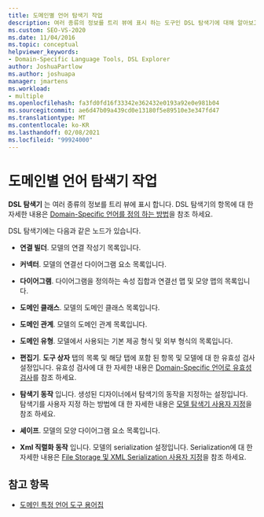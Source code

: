 ```yaml
---
title: 도메인별 언어 탐색기 작업
description: 여러 종류의 정보를 트리 뷰에 표시 하는 도구인 DSL 탐색기에 대해 알아보고 도메인별 언어를 정의 하기 위한 여러 노드를 포함 합니다.
ms.custom: SEO-VS-2020
ms.date: 11/04/2016
ms.topic: conceptual
helpviewer_keywords:
- Domain-Specific Language Tools, DSL Explorer
author: JoshuaPartlow
ms.author: joshuapa
manager: jmartens
ms.workload:
- multiple
ms.openlocfilehash: fa3fd0fd16f33342e362432e0193a92e0e981b04
ms.sourcegitcommit: ae6d47b09a439cd0e13180f5e89510e3e347fd47
ms.translationtype: MT
ms.contentlocale: ko-KR
ms.lasthandoff: 02/08/2021
ms.locfileid: "99924000"
---
```

# <a name="working-with-the-domain-specific-language-explorer"></a>도메인별 언어 탐색기 작업
**DSL 탐색기** 는 여러 종류의 정보를 트리 뷰에 표시 합니다. DSL 탐색기의 항목에 대 한 자세한 내용은 [Domain-Specific 언어를 정의 하는 방법](../modeling/how-to-define-a-domain-specific-language.md)을 참조 하세요.

 DSL 탐색기에는 다음과 같은 노드가 있습니다.

- **연결 빌더**. 모델의 연결 작성기 목록입니다.

- **커넥터**. 모델의 연결선 다이어그램 요소 목록입니다.

- **다이어그램**. 다이어그램을 정의하는 속성 집합과 연결선 맵 및 모양 맵의 목록입니다.

- **도메인 클래스**. 모델의 도메인 클래스 목록입니다.

- **도메인 관계**. 모델의 도메인 관계 목록입니다.

- **도메인 유형**. 모델에서 사용되는 기본 제공 형식 및 외부 형식의 목록입니다.

- **편집기**. **도구 상자** 탭의 목록 및 해당 탭에 포함 된 항목 및 모델에 대 한 유효성 검사 설정입니다. 유효성 검사에 대 한 자세한 내용은 [Domain-Specific 언어로 유효성 검사](../modeling/validation-in-a-domain-specific-language.md)를 참조 하세요.

- **탐색기 동작** 입니다. 생성된 디자이너에서 탐색기의 동작을 지정하는 설정입니다. 탐색기를 사용자 지정 하는 방법에 대 한 자세한 내용은 [모델 탐색기 사용자 지정](../modeling/customizing-the-model-explorer.md)을 참조 하세요.

- **셰이프**. 모델의 모양 다이어그램 요소 목록입니다.

- **Xml 직렬화 동작** 입니다. 모델의 serialization 설정입니다. Serialization에 대 한 자세한 내용은 [File Storage 및 XML Serialization 사용자 지정](../modeling/customizing-file-storage-and-xml-serialization.md)을 참조 하세요.

## <a name="see-also"></a>참고 항목

- [도메인 특정 언어 도구 용어집](/previous-versions/bb126564(v=vs.100))
